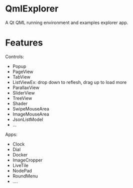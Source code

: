 QmlExplorer
===========

A Qt QML running environment and examples explorer app.



Features
===========

Controls:
- Popup
- PageView
- TabView
- ListViewEx: drop down to reflesh, drag up to load more
- ParallaxView
- SliderView
- TreeView
- Shader
- SwipeMouseArea
- ImageMouseArea
- JsonListModel
- ...

Apps:
- Clock
- Dial
- Docker
- ImageCropper
- LiveTile
- NodePad
- RoundMenu
- ....


